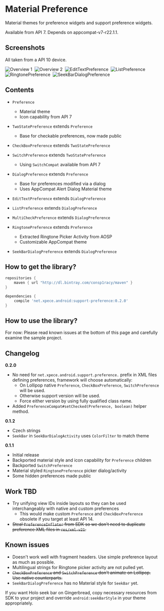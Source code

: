 # Material Preference

Material themes for preference widgets and support preference widgets.

Available from API 7. Depends on appcompat-v7-r22.1.1.

## Screenshots

All taken from a API 10 device.

![Overview 1](./docs/device-2015-05-16-022153.png)&nbsp;
![Overview 2](./docs/device-2015-05-16-022305.png)&nbsp;
![EditTextPreference](./docs/device-2015-05-16-022337.png)&nbsp;
![ListPreference](./docs/device-2015-05-16-022400.png)&nbsp;
![RingtonePreference](./docs/device-2015-05-16-022428.png)&nbsp;
![SeekBarDialogPreference](./docs/device-2015-05-17-164239.png)

## Contents

- `Preference`
  - Material theme
  - Icon capability from API 7

- `TwoStatePreference` extends `Preference`
  - Base for checkable preferences, now made public

- `CheckBoxPreference` extends `TwoStatePreference`

- `SwitchPreference` extends `TwoStatePreference`
  - Using `SwitchCompat` available from API 7

- `DialogPreference` extends `Preference`
  - Base for preferences modified via a dialog
  - Uses AppCompat Alert Dialog Material theme

- `EditTextPreference` extends `DialogPreference`

- `ListPreference` extends `DialogPreference`

- `MultiCheckPreference` extends `DialogPreference`

- `RingtonePreference` extends `Preference`
  - Extracted Ringtone Picker Activity from AOSP
  - Customizable AppCompat theme

- `SeekBarDialogPreference` extends `DialogPreference`

## How to get the library?

```groovy
repositories {
    maven { url "http://dl.bintray.com/consp1racy/maven" }
}

dependencies {
    compile 'net.xpece.android:support-preference:0.2.0'
}
```

## How to use the library?

For now: Please read known issues at the bottom of this page and carefully examine the sample project.

## Changelog

**0.2.0**
- No need for `net.xpece.android.support.preference.` prefix in XML files defining preferences, framework will choose automatically:
  - On Lollipop native `Preference`, `CheckBoxPreference`, `SwitchPreference` will be used.
  - Otherwise support version will be used.
  - Force either version by using fully qualified class name.
- Added `PreferenceCompat#setChecked(Preference, boolean)` helper method.

**0.1.2**
- Czech strings
- `SeekBar` in `SeekBarDialogActivity` uses `ColorFilter` to match theme

**0.1.1**
- Initial release
- Backported material style and icon capability for `Preference` children
- Backported `SwitchPreference`
- Material styled `RingtonePreference` picker dialog/activity
- Some hidden preferences made public

## Work TBD

- Try unifying view IDs inside layouts so they can be used interchangeably with native and custom preferences
  - This would make custom `Preference` and `CheckBoxPreference` obsolete if you target at least API 14.
- <s>Steal `PreferenceInflater` from SDK so we don't need to duplicate preference XML files in `res/xml-v21`.</s>

## Known issues

- Doesn't work well with fragment headers. Use simple preference layout as much as possible.
- Multilingual strings for Ringtone picker activity are not pulled yet.
- <s>`CheckBoxPreference` and `SwitchPreference` don't animate on Lollipop. Use native counterparts.</s>
- `SeekBarDialogPreference` has no Material style for `SeekBar` yet.

If you want Holo seek bar on Gingerbread, copy necessary resources from SDK to your project and override `android:seekBarStyle` in your theme appropriately.
